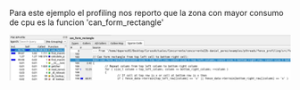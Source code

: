 Para este ejemplo el profiling nos reporto que la zona con
mayor consumo de cpu es la funcion 'can_form_rectangle'

![KCachegrind report](./img/Screenshot%20from%202022-10-24%2014-36-38.png)
